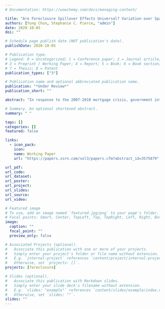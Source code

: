 ```yaml
---
# Documentation: https://wowchemy.com/docs/managing-content/

title: "Are Foreclosure Spillover Effects Universal? Variation over Space and Time"
authors: [Yung Chun, Stephanie C. Pierce, "admin"]
date: 2020-10-05
doi: ""

# Schedule page publish date (NOT publication's date).
publishDate: 2020-10-05

# Publication type.
# Legend: 0 = Uncategorized; 1 = Conference paper; 2 = Journal article;
# 3 = Preprint / Working Paper; 4 = Report; 5 = Book; 6 = Book section;
# 7 = Thesis; 8 = Patent
publication_types: ["3"]

# Publication name and optional abbreviated publication name.
publication: "*Under Review*"
publication_short: ""

abstract: "In response to the 2007-2010 mortgage crisis, government intervention in the housing market was driven in part by research showing that foreclosures lower neighboring housing values and thus increase neighbors’ risk of foreclosure. Researchers have consistently identified a negative spillover effect of foreclosures on nearby housing values, but the magnitude of the effect varies widely across studies. While this variation is due, in part, to differences in the geographic region, time period, and empirical strategy of prior research, we argue that the spillover effect on nearby housing prices exhibits hyper-local variation which may be obscured by models that aggregate spillover effect estimates within existing geographic units. In this paper, we employ geographically weighted regression (GWR) to capture the extent of spatial and temporal variation of foreclosure spillover effects in three Ohio metropolitan statistical areas. We find extensive heterogeneity of foreclosure spillover effect estimates over time and across space, suggesting that such spillovers perhaps should not be thought of as universal phenomena. These findings raise the possibility that policies and programs designed to intervene in the housing market analyze and use local variation in the negative externalities of foreclosure to best target scarce resources within and across communities."

# Summary. An optional shortened abstract.
summary: " "

tags: []
categories: []
featured: false

links:
  - icon_pack:
    icon:
    name: Working Paper
    url: "https://papers.ssrn.com/sol3/papers.cfm?abstract_id=3575879"

url_pdf:
url_code:
url_dataset:
url_poster:
url_project:
url_slides:
url_source:
url_video:

# Featured image
# To use, add an image named `featured.jpg/png` to your page's folder.
# Focal points: Smart, Center, TopLeft, Top, TopRight, Left, Right, BottomLeft, Bottom, BottomRight.
image:
  caption: ""
  focal_point: ""
  preview_only: false

# Associated Projects (optional).
#   Associate this publication with one or more of your projects.
#   Simply enter your project's folder or file name without extension.
#   E.g. `internal-project` references `content/project/internal-project/index.md`.
#   Otherwise, set `projects: []`.
projects: [foreclosure]

# Slides (optional).
#   Associate this publication with Markdown slides.
#   Simply enter your slide deck's filename without extension.
#   E.g. `slides: "example"` references `content/slides/example/index.md`.
#   Otherwise, set `slides: ""`.
slides: ""
---
```

